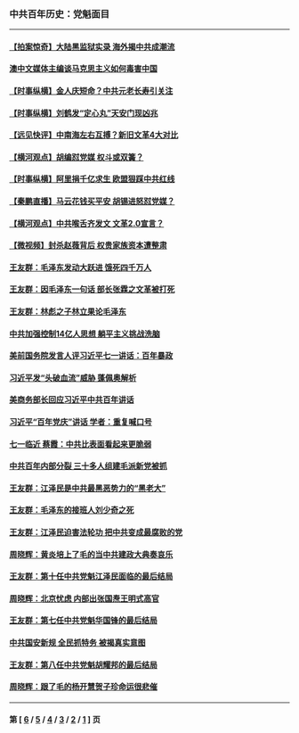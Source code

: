 ### 中共百年历史：党魁面目
---
#### [【拍案惊奇】大陆黑监狱实录 海外揭中共成潮流](../../pages/nf1176107/n13288853.md?10100430) 
#### [澳中文媒体主编谈马克思主义如何毒害中国](../../pages/nf1176107/n13257387.md?10100430) 
#### [【时事纵横】金人庆短命？中共元老长寿引关注](../../pages/nf1176107/n13217934.md?10100430) 
#### [【时事纵横】刘鹤发“定心丸”天安门现凶兆](../../pages/nf1176107/n13215416.md?10100430) 
#### [【远见快评】中南海左右互搏？新旧文革4大对比](../../pages/nf1176107/n13214745.md?10100430) 
#### [【横河观点】胡编怼党媒 权斗或双簧？](../../pages/nf1176107/n13210864.md?10100430) 
#### [【时事纵横】阿里捐千亿求生 欧盟狠踩中共红线](../../pages/nf1176107/n13206431.md?10100430) 
#### [【秦鹏直播】马云花钱买平安 胡锡进怒怼党媒？](../../pages/nf1176107/n13206392.md?10100430) 
#### [【横河观点】中共喉舌齐发文 文革2.0宣言？](../../pages/nf1176107/n13201248.md?10100430) 
#### [【微视频】封杀赵薇背后 权贵家族资本遭整肃](../../pages/nf1176107/n13197798.md?10100430) 
#### [王友群：毛泽东发动大跃进 饿死四千万人](../../pages/nf1176107/n13177158.md?10100430) 
#### [王友群：因毛泽东一句话 部长张霖之文革被打死](../../pages/nf1176107/n13161711.md?10100430) 
#### [王友群：林彪之子林立果论毛泽东](../../pages/nf1176107/n13128622.md?10100430) 
#### [中共加强控制14亿人思想 躺平主义挑战洗脑](../../pages/nf1176107/n13094299.md?10100430) 
#### [美前国务院发言人评习近平七一讲话：百年暴政](../../pages/nf1176107/n13066986.md?10100430) 
#### [习近平发“头破血流”威胁 蓬佩奥解析](../../pages/nf1176107/n13063604.md?10100430) 
#### [美商务部长回应习近平中共百年讲话](../../pages/nf1176107/n13062903.md?10100430) 
#### [习近平“百年党庆”讲话 学者：重复喊口号](../../pages/nf1176107/n13061411.md?10100430) 
#### [七一临近 蔡霞：中共比表面看起来更脆弱](../../pages/nf1176107/n13056418.md?10100430) 
#### [中共百年内部分裂 三十多人组建毛派新党被抓](../../pages/nf1176107/n13044023.md?10100430) 
#### [王友群：江泽民是中共最黑恶势力的“黑老大”](../../pages/nf1176107/n13022180.md?10100430) 
#### [王友群：毛泽东的接班人刘少奇之死](../../pages/nf1176107/n12991772.md?10100430) 
#### [王友群：江泽民迫害法轮功 把中共变成最腐败的党](../../pages/nf1176107/n12947347.md?10100430) 
#### [周晓辉：黄炎培上了毛的当中共建政大典奏哀乐](../../pages/nf1176107/n12942780.md?10100430) 
#### [王友群：第十任中共党魁江泽民面临的最后结局](../../pages/nf1176107/n12933748.md?10100430) 
#### [周晓辉：北京忧虑 内部出张国焘王明式高官](../../pages/nf1176107/n12931709.md?10100430) 
#### [王友群：第七任中共党魁华国锋的最后结局](../../pages/nf1176107/n12918457.md?10100430) 
#### [中共国安新规 全民抓特务 被揭真实意图](../../pages/nf1176107/n12911615.md?10100430) 
#### [王友群：第八任中共党魁胡耀邦的最后结局](../../pages/nf1176107/n12902918.md?10100430) 
#### [周晓辉：跟了毛的杨开慧贺子珍命运很悲催](../../pages/nf1176107/n12877804.md?10100430) 

---
#### 第 [ [6](./6.md?10100430) / [5](./5.md?10100430) / [4](./4.md?10100430) / [3](./3.md?10100430) / [2](./2.md?10100430) / [1](./1.md?10100430) ] 页
